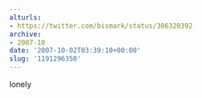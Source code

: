 ```yaml
---
alturls:
- https://twitter.com/bismark/status/306320392
archive:
- 2007-10
date: '2007-10-02T03:39:10+00:00'
slug: '1191296350'
---
```


lonely

